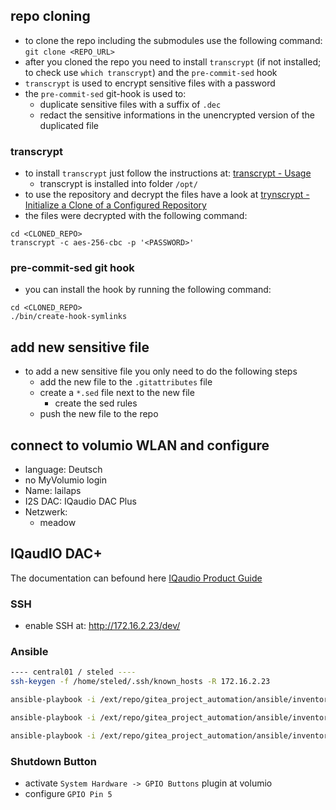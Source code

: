 ## repo cloning

- to clone the repo including the submodules use the following command: `git clone <REPO_URL>`
- after you cloned the repo you need to install `transcrypt` (if not installed; to check use `which transcrypt`) and the `pre-commit-sed` hook
- `transcrypt` is used to encrypt sensitive files with a password
- the `pre-commit-sed` git-hook is used to:
    - duplicate sensitive files with a suffix of `.dec`
    - redact the sensitive informations in the unencrypted version of the duplicated file

### transcrypt

- to install `transcrypt` just follow the instructions at: [transcrypt - Usage](https://github.com/elasticdog/transcrypt#usage)
    - transcrypt is installed into folder `/opt/`
- to use the repository and decrypt the files have a look at [trynscrypt - Initialize a Clone of a Configured Repository](https://github.com/elasticdog/transcrypt#initialize-a-clone-of-a-configured-repository)
- the files were decrypted with the following command:

```shell
cd <CLONED_REPO>
transcrypt -c aes-256-cbc -p '<PASSWORD>'
```

### pre-commit-sed git hook

- you can install the hook by running the following command:

```shell
cd <CLONED_REPO>
./bin/create-hook-symlinks
```

## add new sensitive file

- to add a new sensitive file you only need to do the following steps
    - add the new file to the `.gitattributes` file
    - create a `*.sed` file next to the new file
        - create the sed rules
    - push the new file to the repo

## connect to volumio WLAN and configure

- language: Deutsch
- no MyVolumio login
- Name: lailaps
- I2S DAC: IQaudio DAC Plus
- Netzwerk:
    - meadow

## IQaudIO DAC+

The documentation can befound here [IQaudio
Product Guide](https://datasheets.raspberrypi.com/iqaudio/iqaudio-product-brief.pdf)

### SSH
- enable SSH at: http://172.16.2.23/dev/

### Ansible

```bash
---- central01 / steled ----
ssh-keygen -f /home/steled/.ssh/known_hosts -R 172.16.2.23

ansible-playbook -i /ext/repo/gitea_project_automation/ansible/inventories/home/hosts /ext/repo/gitea_project_automation/ansible/lailaps.yml -u volumio --ask-pass --ask-become-pass --become --tags "install"

ansible-playbook -i /ext/repo/gitea_project_automation/ansible/inventories/home/hosts /ext/repo/gitea_project_automation/ansible/lailaps.yml --become --tags "install"

ansible-playbook -i /ext/repo/gitea_project_automation/ansible/inventories/home/hosts /ext/repo/rpi-4-usb-mass-storage/usb_share.yml
```

### Shutdown Button
- activate `System Hardware -> GPIO Buttons` plugin at volumio
- configure `GPIO Pin 5`
